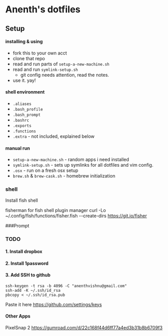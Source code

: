 # Anenth's dotfiles

## Setup
#### installing & using

* fork this to your own acct
* clone that repo
* read and run parts of `setup-a-new-machine.sh`
* read and run `symlink-setup.sh`
  * git config needs attention, read the notes.
* use it. yay!

#### shell environment
* `.aliases`
* `.bash_profile`
* `.bash_prompt`
* `.bashrc`
* `.exports`
* `.functions`
* `.extra` - not included, explained below

#### manual run
* `setup-a-new-machine.sh` - random apps i need installed
* `symlink-setup.sh`  - sets up symlinks for all dotfiles and vim config.
* `.osx` - run on a fresh osx setup
* `brew.sh` & `brew-cask.sh` - homebrew initialization


### shell
Install fish shell

fisherman for fish shell plugin manager
  curl -Lo ~/.config/fish/functions/fisher.fish --create-dirs https://git.io/fisher

###Prompt


### TODO
#### 1. Install dropbox
#### 2. Install 1password
#### 3. Add SSH to github

  ```
  ssh-keygen -t rsa -b 4096 -C "anenthvishnu@gmail.com"
  ssh-add -K ~/.ssh/id_rsa
  pbcopy < ~/.ssh/id_rsa.pub
  ```
  Paste it here https://github.com/settings/keys

#### Other Apps 
PixelSnap 2 https://gumroad.com/d/22c168f44d6ff77a4ed3b31b8b6709f3
